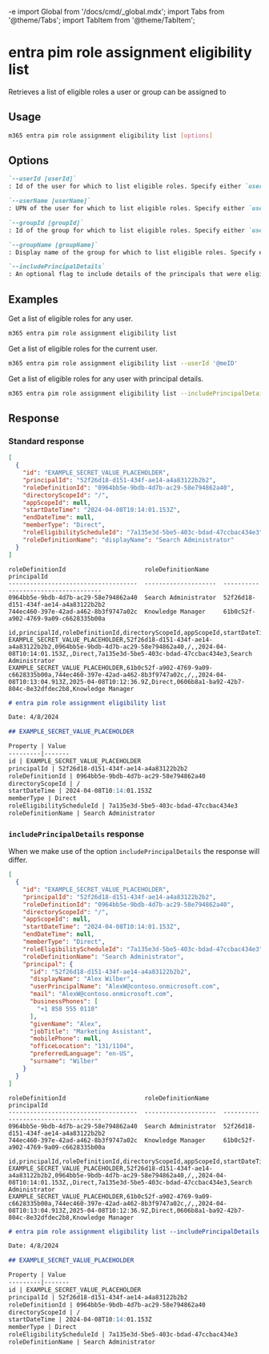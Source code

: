 -e <!-- DISCLAIMER: All secrets, passwords, and sensitive values in this document are examples only and not real credentials. -->
import Global from '/docs/cmd/_global.mdx';
import Tabs from '@theme/Tabs';
import TabItem from '@theme/TabItem';

# entra pim role assignment eligibility list

Retrieves a list of eligible roles a user or group can be assigned to

## Usage

```sh
m365 entra pim role assignment eligibility list [options]
```

## Options

```md definition-list
`--userId [userId]`
: Id of the user for which to list eligible roles. Specify either `userId`, `userName`, `groupId` or `groupName`. If not specified, all eligible roles will be listed.

`--userName [userName]`
: UPN of the user for which to list eligible roles. Specify either `userId`, `userName`, `groupId` or `groupName`. If not specified, all eligible roles will be listed.

`--groupId [groupId]`
: Id of the group for which to list eligible roles. Specify either `userId`, `userName`, `groupId` or `groupName`. If not specified, all eligible roles will be listed.

`--groupName [groupName]`
: Display name of the group for which to list eligible roles. Specify either `userId`, `userName`, `groupId` or `groupName`. If not specified, all eligible roles will be listed.

`--includePrincipalDetails`
: An optional flag to include details of the principals that were eligible for a role.
```

<Global />

## Examples

Get a list of eligible roles for any user.

```sh
m365 entra pim role assignment eligibility list
```

Get a list of eligible roles for the current user.

```sh
m365 entra pim role assignment eligibility list --userId '@meID'
```

Get a list of eligible roles for any user with principal details.

```sh
m365 entra pim role assignment eligibility list --includePrincipalDetails
```

## Response

### Standard response

<Tabs>
  <TabItem value="JSON">

  ```json
  [
    {
      "id": "EXAMPLE_SECRET_VALUE_PLACEHOLDER",
      "principalId": "52f26d18-d151-434f-ae14-a4a83122b2b2",
      "roleDefinitionId": "0964bb5e-9bdb-4d7b-ac29-58e794862a40",
      "directoryScopeId": "/",
      "appScopeId": null,
      "startDateTime": "2024-04-08T10:14:01.153Z",
      "endDateTime": null,
      "memberType": "Direct",
      "roleEligibilityScheduleId": "7a135e3d-5be5-403c-bdad-47ccbac434e3",
      "roleDefinitionName": "displayName": "Search Administrator"
    }  
  ]
  ```

  </TabItem>
  <TabItem value="Text">

  ```text
  roleDefinitionId                      roleDefinitionName    principalId
  ------------------------------------  --------------------  ------------------------------------
  0964bb5e-9bdb-4d7b-ac29-58e794862a40  Search Administrator  52f26d18-d151-434f-ae14-a4a83122b2b2
  744ec460-397e-42ad-a462-8b3f9747a02c  Knowledge Manager     61b0c52f-a902-4769-9a09-c6628335b00a
  ```

  </TabItem>
  <TabItem value="CSV">

  ```csv
  id,principalId,roleDefinitionId,directoryScopeId,appScopeId,startDateTime,endDateTime,memberType,roleEligibilityScheduleId,roleDefinitionName
  EXAMPLE_SECRET_VALUE_PLACEHOLDER,52f26d18-d151-434f-ae14-a4a83122b2b2,0964bb5e-9bdb-4d7b-ac29-58e794862a40,/,,2024-04-08T10:14:01.153Z,,Direct,7a135e3d-5be5-403c-bdad-47ccbac434e3,Search Administrator
  EXAMPLE_SECRET_VALUE_PLACEHOLDER,61b0c52f-a902-4769-9a09-c6628335b00a,744ec460-397e-42ad-a462-8b3f9747a02c,/,,2024-04-08T10:13:04.913Z,2025-04-08T10:12:36.9Z,Direct,0606b8a1-ba92-42b7-804c-8e32dfdec2b8,Knowledge Manager
  ```

  </TabItem>
  <TabItem value="Markdown">

  ```md
  # entra pim role assignment eligibility list

  Date: 4/8/2024

  ## EXAMPLE_SECRET_VALUE_PLACEHOLDER

  Property | Value
  ---------|-------
  id | EXAMPLE_SECRET_VALUE_PLACEHOLDER
  principalId | 52f26d18-d151-434f-ae14-a4a83122b2b2
  roleDefinitionId | 0964bb5e-9bdb-4d7b-ac29-58e794862a40
  directoryScopeId | /
  startDateTime | 2024-04-08T10:14:01.153Z
  memberType | Direct
  roleEligibilityScheduleId | 7a135e3d-5be5-403c-bdad-47ccbac434e3
  roleDefinitionName | Search Administrator
  ```

  </TabItem>
</Tabs>

### `includePrincipalDetails` response

When we make use of the option `includePrincipalDetails` the response will differ. 

<Tabs>
  <TabItem value="JSON">

  ```json
  [
    {
      "id": "EXAMPLE_SECRET_VALUE_PLACEHOLDER",
      "principalId": "52f26d18-d151-434f-ae14-a4a83122b2b2",
      "roleDefinitionId": "0964bb5e-9bdb-4d7b-ac29-58e794862a40",
      "directoryScopeId": "/",
      "appScopeId": null,
      "startDateTime": "2024-04-08T10:14:01.153Z",
      "endDateTime": null,
      "memberType": "Direct",
      "roleEligibilityScheduleId": "7a135e3d-5be5-403c-bdad-47ccbac434e3",
      "roleDefinitionName": "Search Administrator",
      "principal": {
        "id": "52f26d18-d151-434f-ae14-a4a83122b2b2",
        "displayName": "Alex Wilber",
        "userPrincipalName": "AlexW@contoso.onmicrosoft.com",
        "mail": "AlexW@contoso.onmicrosoft.com",
        "businessPhones": [
          "+1 858 555 0110"
        ],
        "givenName": "Alex",
        "jobTitle": "Marketing Assistant",
        "mobilePhone": null,
        "officeLocation": "131/1104",
        "preferredLanguage": "en-US",
        "surname": "Wilber"
      }
    }
  ]
  ```

  </TabItem>
  <TabItem value="Text">

  ```text
  roleDefinitionId                      roleDefinitionName    principalId
  ------------------------------------  --------------------  ------------------------------------
  0964bb5e-9bdb-4d7b-ac29-58e794862a40  Search Administrator  52f26d18-d151-434f-ae14-a4a83122b2b2
  744ec460-397e-42ad-a462-8b3f9747a02c  Knowledge Manager     61b0c52f-a902-4769-9a09-c6628335b00a
  ```

  </TabItem>
  <TabItem value="CSV">

  ```csv
  id,principalId,roleDefinitionId,directoryScopeId,appScopeId,startDateTime,endDateTime,memberType,roleEligibilityScheduleId,roleDefinitionName
  EXAMPLE_SECRET_VALUE_PLACEHOLDER,52f26d18-d151-434f-ae14-a4a83122b2b2,0964bb5e-9bdb-4d7b-ac29-58e794862a40,/,,2024-04-08T10:14:01.153Z,,Direct,7a135e3d-5be5-403c-bdad-47ccbac434e3,Search Administrator
  EXAMPLE_SECRET_VALUE_PLACEHOLDER,61b0c52f-a902-4769-9a09-c6628335b00a,744ec460-397e-42ad-a462-8b3f9747a02c,/,,2024-04-08T10:13:04.913Z,2025-04-08T10:12:36.9Z,Direct,0606b8a1-ba92-42b7-804c-8e32dfdec2b8,Knowledge Manager
  ```

  </TabItem>
  <TabItem value="Markdown">

  ```md
  # entra pim role assignment eligibility list --includePrincipalDetails "true"

  Date: 4/8/2024

  ## EXAMPLE_SECRET_VALUE_PLACEHOLDER

  Property | Value
  ---------|-------
  id | EXAMPLE_SECRET_VALUE_PLACEHOLDER
  principalId | 52f26d18-d151-434f-ae14-a4a83122b2b2
  roleDefinitionId | 0964bb5e-9bdb-4d7b-ac29-58e794862a40
  directoryScopeId | /
  startDateTime | 2024-04-08T10:14:01.153Z
  memberType | Direct
  roleEligibilityScheduleId | 7a135e3d-5be5-403c-bdad-47ccbac434e3
  roleDefinitionName | Search Administrator
  ```

  </TabItem>
</Tabs>
